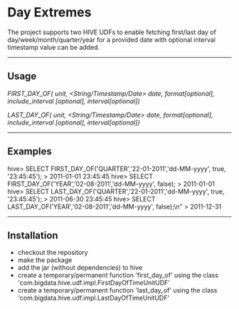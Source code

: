 # Day Extremes
The project supports two HIVE UDFs to enable fetching first/last day of day/week/month/quarter/year for a provided date with optional interval timestamp value can be added.

-----
Usage
-----
*FIRST_DAY_OF(<String> unit, <String/Timestamp/Date> date, <String> format[optional], <boolean> include_interval [optional], <String> interval[optional])*

*LAST_DAY_OF(<String> unit, <String/Timestamp/Date> date, <String> format[optional], <boolean> include_interval [optional], <String> interval[optional])*


--------
Examples
--------
hive> SELECT FIRST_DAY_OF('QUARTER','22-01-2011','dd-MM-yyyy', true, '23:45:45');
		> 2011-01-01 23:45:45
hive> SELECT FIRST_DAY_OF('YEAR','02-08-2011','dd-MM-yyyy', false);
		> 2011-01-01
hive> SELECT LAST_DAY_OF('QUARTER','22-01-2011','dd-MM-yyyy', true, '23:45:45');
		> 2011-06-30 23:45:45
hive> SELECT LAST_DAY_OF('YEAR','02-08-2011','dd-MM-yyyy', false);\n"
		> 2011-12-31


------------
Installation
------------

- checkout the repository
- make the package
- add the jar (without dependencies) to hive
- create a temporary/permanent function 'first_day_of' using the class 'com.bigdata.hive.udf.impl.FirstDayOfTimeUnitUDF'
- create a temporary/permanent function 'last_day_of' using the class 'com.bigdata.hive.udf.impl.LastDayOfTimeUnitUDF'
